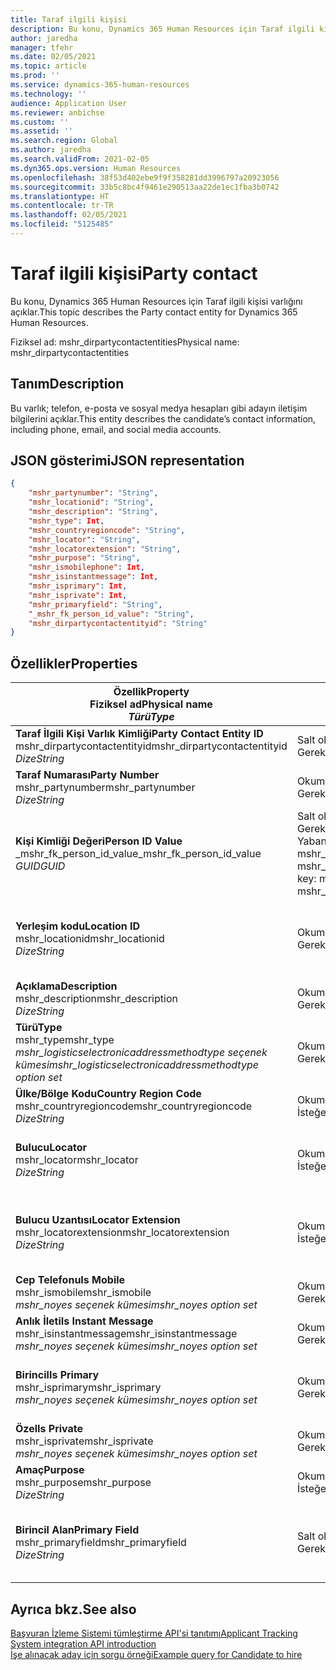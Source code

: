 ```yaml
---
title: Taraf ilgili kişisi
description: Bu konu, Dynamics 365 Human Resources için Taraf ilgili kişisi varlığını açıklar.
author: jaredha
manager: tfehr
ms.date: 02/05/2021
ms.topic: article
ms.prod: ''
ms.service: dynamics-365-human-resources
ms.technology: ''
audience: Application User
ms.reviewer: anbichse
ms.custom: ''
ms.assetid: ''
ms.search.region: Global
ms.author: jaredha
ms.search.validFrom: 2021-02-05
ms.dyn365.ops.version: Human Resources
ms.openlocfilehash: 38f53d402ebe9f9f358281dd3996797a20923056
ms.sourcegitcommit: 33b5c8bc4f9461e290513aa22de1ec1fba3b0742
ms.translationtype: HT
ms.contentlocale: tr-TR
ms.lasthandoff: 02/05/2021
ms.locfileid: "5125485"
---
```

# <a name="party-contact"></a><span data-ttu-id="8f419-103">Taraf ilgili kişisi</span><span class="sxs-lookup"><span data-stu-id="8f419-103">Party contact</span></span>

<span data-ttu-id="8f419-104">Bu konu, Dynamics 365 Human Resources için Taraf ilgili kişisi varlığını açıklar.</span><span class="sxs-lookup"><span data-stu-id="8f419-104">This topic describes the Party contact entity for Dynamics 365 Human Resources.</span></span>

<span data-ttu-id="8f419-105">Fiziksel ad: mshr_dirpartycontactentities</span><span class="sxs-lookup"><span data-stu-id="8f419-105">Physical name: mshr_dirpartycontactentities</span></span>

## <a name="description"></a><span data-ttu-id="8f419-106">Tanım</span><span class="sxs-lookup"><span data-stu-id="8f419-106">Description</span></span>

<span data-ttu-id="8f419-107">Bu varlık; telefon, e-posta ve sosyal medya hesapları gibi adayın iletişim bilgilerini açıklar.</span><span class="sxs-lookup"><span data-stu-id="8f419-107">This entity describes the candidate’s contact information, including phone, email, and social media accounts.</span></span>

## <a name="json-representation"></a><span data-ttu-id="8f419-108">JSON gösterimi</span><span class="sxs-lookup"><span data-stu-id="8f419-108">JSON representation</span></span>

```json
{
    "mshr_partynumber": "String",
    "mshr_locationid": "String",
    "mshr_description": "String",
    "mshr_type": Int,
    "mshr_countryregioncode": "String",
    "mshr_locator": "String",
    "mshr_locatorextension": "String",
    "mshr_purpose": "String",
    "mshr_ismobilephone": Int,
    "mshr_isinstantmessage": Int,
    "mshr_isprimary": Int,
    "mshr_isprivate": Int,
    "mshr_primaryfield": "String",
    "_mshr_fk_person_id_value": "String",
    "mshr_dirpartycontactentityid": "String"
}
```

## <a name="properties"></a><span data-ttu-id="8f419-109">Özellikler</span><span class="sxs-lookup"><span data-stu-id="8f419-109">Properties</span></span>

| <span data-ttu-id="8f419-110">Özellik</span><span class="sxs-lookup"><span data-stu-id="8f419-110">Property</span></span><br><span data-ttu-id="8f419-111">**Fiziksel ad**</span><span class="sxs-lookup"><span data-stu-id="8f419-111">**Physical name**</span></span><br><span data-ttu-id="8f419-112">**_Türü_**</span><span class="sxs-lookup"><span data-stu-id="8f419-112">**_Type_**</span></span> | <span data-ttu-id="8f419-113">Kullan</span><span class="sxs-lookup"><span data-stu-id="8f419-113">Use</span></span> | <span data-ttu-id="8f419-114">Tanım</span><span class="sxs-lookup"><span data-stu-id="8f419-114">Description</span></span> |
| --- | --- | --- |
| <span data-ttu-id="8f419-115">**Taraf İlgili Kişi Varlık Kimliği**</span><span class="sxs-lookup"><span data-stu-id="8f419-115">**Party Contact Entity ID**</span></span><br><span data-ttu-id="8f419-116">mshr_dirpartycontactentityid</span><span class="sxs-lookup"><span data-stu-id="8f419-116">mshr_dirpartycontactentityid</span></span><br><span data-ttu-id="8f419-117">*Dize*</span><span class="sxs-lookup"><span data-stu-id="8f419-117">*String*</span></span> | <span data-ttu-id="8f419-118">Salt okunur</span><span class="sxs-lookup"><span data-stu-id="8f419-118">Read-only</span></span><br><span data-ttu-id="8f419-119">Gerekli</span><span class="sxs-lookup"><span data-stu-id="8f419-119">Required</span></span> | <span data-ttu-id="8f419-120">Varlık kaydı için sistem tarafından oluşturulan benzersiz tanımlayıcı.</span><span class="sxs-lookup"><span data-stu-id="8f419-120">System-generated unique identifier for the entity record.</span></span> |
| <span data-ttu-id="8f419-121">**Taraf Numarası**</span><span class="sxs-lookup"><span data-stu-id="8f419-121">**Party Number**</span></span><br><span data-ttu-id="8f419-122">mshr_partynumber</span><span class="sxs-lookup"><span data-stu-id="8f419-122">mshr_partynumber</span></span><br><span data-ttu-id="8f419-123">*Dize*</span><span class="sxs-lookup"><span data-stu-id="8f419-123">*String*</span></span> | <span data-ttu-id="8f419-124">Okuma/yazma</span><span class="sxs-lookup"><span data-stu-id="8f419-124">Read/write</span></span><br><span data-ttu-id="8f419-125">Gerekli</span><span class="sxs-lookup"><span data-stu-id="8f419-125">Required</span></span> | <span data-ttu-id="8f419-126">İlişkili taraf (kişi) kaydının kimliği.</span><span class="sxs-lookup"><span data-stu-id="8f419-126">The ID of the associated party (person) record.</span></span> |
| <span data-ttu-id="8f419-127">**Kişi Kimliği Değeri**</span><span class="sxs-lookup"><span data-stu-id="8f419-127">**Person ID Value**</span></span><br><span data-ttu-id="8f419-128">_mshr_fk_person_id_value</span><span class="sxs-lookup"><span data-stu-id="8f419-128">_mshr_fk_person_id_value</span></span><br><span data-ttu-id="8f419-129">*GUID*</span><span class="sxs-lookup"><span data-stu-id="8f419-129">*GUID*</span></span> | <span data-ttu-id="8f419-130">Salt okunur</span><span class="sxs-lookup"><span data-stu-id="8f419-130">Read-only</span></span><br><span data-ttu-id="8f419-131">Gerekli</span><span class="sxs-lookup"><span data-stu-id="8f419-131">Required</span></span><br><span data-ttu-id="8f419-132">Yabancı anahtar: mshr_dirpersonentity içindeki mshr_dirpersonentityid</span><span class="sxs-lookup"><span data-stu-id="8f419-132">Foreign key: mshr_dirpersonentityid of mshr_dirpersonentity</span></span> | <span data-ttu-id="8f419-133">Taraf (kişi) varlık kaydının sistem tarafından oluşturulan tanımlayıcısı.</span><span class="sxs-lookup"><span data-stu-id="8f419-133">The system-generated identifier of the party (person) entity record.</span></span> |
| <span data-ttu-id="8f419-134">**Yerleşim kodu**</span><span class="sxs-lookup"><span data-stu-id="8f419-134">**Location ID**</span></span><br><span data-ttu-id="8f419-135">mshr_locationid</span><span class="sxs-lookup"><span data-stu-id="8f419-135">mshr_locationid</span></span><br><span data-ttu-id="8f419-136">*Dize*</span><span class="sxs-lookup"><span data-stu-id="8f419-136">*String*</span></span> | <span data-ttu-id="8f419-137">Okuma/yazma</span><span class="sxs-lookup"><span data-stu-id="8f419-137">Read/write</span></span><br><span data-ttu-id="8f419-138">Gerekli</span><span class="sxs-lookup"><span data-stu-id="8f419-138">Required</span></span> | <span data-ttu-id="8f419-139">Adres kaydının konum kimliği.</span><span class="sxs-lookup"><span data-stu-id="8f419-139">The location ID of the address record.</span></span> <span data-ttu-id="8f419-140">mshr_logisticspostaladdresslocationcdsentity varlığında ayarlayın.</span><span class="sxs-lookup"><span data-stu-id="8f419-140">Set up in mshr_logisticspostaladdresslocationcdsentity entity.</span></span> |
| <span data-ttu-id="8f419-141">**Açıklama**</span><span class="sxs-lookup"><span data-stu-id="8f419-141">**Description**</span></span><br><span data-ttu-id="8f419-142">mshr_description</span><span class="sxs-lookup"><span data-stu-id="8f419-142">mshr_description</span></span><br><span data-ttu-id="8f419-143">*Dize*</span><span class="sxs-lookup"><span data-stu-id="8f419-143">*String*</span></span> | <span data-ttu-id="8f419-144">Okuma/yazma</span><span class="sxs-lookup"><span data-stu-id="8f419-144">Read/write</span></span><br><span data-ttu-id="8f419-145">Gerekli</span><span class="sxs-lookup"><span data-stu-id="8f419-145">Required</span></span> | <span data-ttu-id="8f419-146">İlgili kişi ayrıntılarının açıklaması.</span><span class="sxs-lookup"><span data-stu-id="8f419-146">The description of the contact details.</span></span> |
| <span data-ttu-id="8f419-147">**Türü**</span><span class="sxs-lookup"><span data-stu-id="8f419-147">**Type**</span></span><br><span data-ttu-id="8f419-148">mshr_type</span><span class="sxs-lookup"><span data-stu-id="8f419-148">mshr_type</span></span><br><span data-ttu-id="8f419-149">*mshr_logisticselectronicaddressmethodtype seçenek kümesi*</span><span class="sxs-lookup"><span data-stu-id="8f419-149">*mshr_logisticselectronicaddressmethodtype option set*</span></span> | <span data-ttu-id="8f419-150">Okuma/yazma</span><span class="sxs-lookup"><span data-stu-id="8f419-150">Read/write</span></span><br><span data-ttu-id="8f419-151">Gerekli</span><span class="sxs-lookup"><span data-stu-id="8f419-151">Required</span></span> | <span data-ttu-id="8f419-152">İlgili kişi ayrıntısı türü.</span><span class="sxs-lookup"><span data-stu-id="8f419-152">The contact detail type.</span></span> |
| <span data-ttu-id="8f419-153">**Ülke/Bölge Kodu**</span><span class="sxs-lookup"><span data-stu-id="8f419-153">**Country Region Code**</span></span><br><span data-ttu-id="8f419-154">mshr_countryregioncode</span><span class="sxs-lookup"><span data-stu-id="8f419-154">mshr_countryregioncode</span></span><br><span data-ttu-id="8f419-155">*Dize*</span><span class="sxs-lookup"><span data-stu-id="8f419-155">*String*</span></span> | <span data-ttu-id="8f419-156">Okuma/yazma</span><span class="sxs-lookup"><span data-stu-id="8f419-156">Read/write</span></span><br><span data-ttu-id="8f419-157">İsteğe bağlı</span><span class="sxs-lookup"><span data-stu-id="8f419-157">Optional</span></span> | <span data-ttu-id="8f419-158">Adresin bulunduğu ülke veya bölge.</span><span class="sxs-lookup"><span data-stu-id="8f419-158">The country or region of the address.</span></span> |
| <span data-ttu-id="8f419-159">**Bulucu**</span><span class="sxs-lookup"><span data-stu-id="8f419-159">**Locator**</span></span><br><span data-ttu-id="8f419-160">mshr_locator</span><span class="sxs-lookup"><span data-stu-id="8f419-160">mshr_locator</span></span><br><span data-ttu-id="8f419-161">*Dize*</span><span class="sxs-lookup"><span data-stu-id="8f419-161">*String*</span></span> | <span data-ttu-id="8f419-162">Okuma/yazma</span><span class="sxs-lookup"><span data-stu-id="8f419-162">Read/write</span></span><br><span data-ttu-id="8f419-163">İsteğe bağlı</span><span class="sxs-lookup"><span data-stu-id="8f419-163">Optional</span></span> | <span data-ttu-id="8f419-164">İletişim bilgileri.</span><span class="sxs-lookup"><span data-stu-id="8f419-164">The contact details.</span></span> <span data-ttu-id="8f419-165">Örneğin, tür **E-posta adresi** ise, bu alan adayın e-posta adresini içerir.</span><span class="sxs-lookup"><span data-stu-id="8f419-165">For example, if the type is **Email address**, then this field contains the candidate’s email address.</span></span> |
| <span data-ttu-id="8f419-166">**Bulucu Uzantısı**</span><span class="sxs-lookup"><span data-stu-id="8f419-166">**Locator Extension**</span></span><br><span data-ttu-id="8f419-167">mshr_locatorextension</span><span class="sxs-lookup"><span data-stu-id="8f419-167">mshr_locatorextension</span></span><br><span data-ttu-id="8f419-168">*Dize*</span><span class="sxs-lookup"><span data-stu-id="8f419-168">*String*</span></span> | <span data-ttu-id="8f419-169">Okuma/yazma</span><span class="sxs-lookup"><span data-stu-id="8f419-169">Read/write</span></span><br><span data-ttu-id="8f419-170">İsteğe bağlı</span><span class="sxs-lookup"><span data-stu-id="8f419-170">Optional</span></span> | <span data-ttu-id="8f419-171">Konum belirleyici uzantısı.</span><span class="sxs-lookup"><span data-stu-id="8f419-171">The locator extension.</span></span> <span data-ttu-id="8f419-172">Örneğin, tür **Telefon** ise bu özellik telefon numarası uzantısını içerir.</span><span class="sxs-lookup"><span data-stu-id="8f419-172">For example, if the type is **Phone**, then this property would contain the phone number extension.</span></span> |
| <span data-ttu-id="8f419-173">**Cep Telefonu**</span><span class="sxs-lookup"><span data-stu-id="8f419-173">**Is Mobile**</span></span><br><span data-ttu-id="8f419-174">mshr_ismobile</span><span class="sxs-lookup"><span data-stu-id="8f419-174">mshr_ismobile</span></span><br><span data-ttu-id="8f419-175">*mshr_noyes seçenek kümesi*</span><span class="sxs-lookup"><span data-stu-id="8f419-175">*mshr_noyes option set*</span></span> | <span data-ttu-id="8f419-176">Okuma/yazma</span><span class="sxs-lookup"><span data-stu-id="8f419-176">Read/write</span></span><br><span data-ttu-id="8f419-177">Gerekli</span><span class="sxs-lookup"><span data-stu-id="8f419-177">Required</span></span> | <span data-ttu-id="8f419-178">Telefonun cep telefonu numarası olup olmadığını belirtir.</span><span class="sxs-lookup"><span data-stu-id="8f419-178">Specifies whether the phone is a mobile number.</span></span> |
| <span data-ttu-id="8f419-179">**Anlık İleti**</span><span class="sxs-lookup"><span data-stu-id="8f419-179">**Is Instant Message**</span></span><br><span data-ttu-id="8f419-180">mshr_isinstantmessage</span><span class="sxs-lookup"><span data-stu-id="8f419-180">mshr_isinstantmessage</span></span><br><span data-ttu-id="8f419-181">*mshr_noyes seçenek kümesi*</span><span class="sxs-lookup"><span data-stu-id="8f419-181">*mshr_noyes option set*</span></span> | <span data-ttu-id="8f419-182">Okuma/yazma</span><span class="sxs-lookup"><span data-stu-id="8f419-182">Read/write</span></span><br><span data-ttu-id="8f419-183">Gerekli</span><span class="sxs-lookup"><span data-stu-id="8f419-183">Required</span></span> | <span data-ttu-id="8f419-184">Telefonun anlık ileti için etkinleştirilip etkinleştirilmediğini belirtir.</span><span class="sxs-lookup"><span data-stu-id="8f419-184">Specifies whether the phone is enabled for instant messaging.</span></span> |
| <span data-ttu-id="8f419-185">**Birincil**</span><span class="sxs-lookup"><span data-stu-id="8f419-185">**Is Primary**</span></span><br><span data-ttu-id="8f419-186">mshr_isprimary</span><span class="sxs-lookup"><span data-stu-id="8f419-186">mshr_isprimary</span></span><br><span data-ttu-id="8f419-187">*mshr_noyes seçenek kümesi*</span><span class="sxs-lookup"><span data-stu-id="8f419-187">*mshr_noyes option set*</span></span> | <span data-ttu-id="8f419-188">Okuma/yazma</span><span class="sxs-lookup"><span data-stu-id="8f419-188">Read/write</span></span><br><span data-ttu-id="8f419-189">Gerekli</span><span class="sxs-lookup"><span data-stu-id="8f419-189">Required</span></span> | <span data-ttu-id="8f419-190">İlgili kişi türünün birincil kişisini belirler.</span><span class="sxs-lookup"><span data-stu-id="8f419-190">Determines the primary contact of the contact type.</span></span> <span data-ttu-id="8f419-191">İlgili kişi türü başına yalnızca bir birincil kayıt olmalıdır.</span><span class="sxs-lookup"><span data-stu-id="8f419-191">There must be only one primary record per contact type.</span></span> |
| <span data-ttu-id="8f419-192">**Özel**</span><span class="sxs-lookup"><span data-stu-id="8f419-192">**Is Private**</span></span><br><span data-ttu-id="8f419-193">mshr_isprivate</span><span class="sxs-lookup"><span data-stu-id="8f419-193">mshr_isprivate</span></span><br><span data-ttu-id="8f419-194">*mshr_noyes seçenek kümesi*</span><span class="sxs-lookup"><span data-stu-id="8f419-194">*mshr_noyes option set*</span></span> | <span data-ttu-id="8f419-195">Okuma/yazma</span><span class="sxs-lookup"><span data-stu-id="8f419-195">Read/write</span></span><br><span data-ttu-id="8f419-196">Gerekli</span><span class="sxs-lookup"><span data-stu-id="8f419-196">Required</span></span> | <span data-ttu-id="8f419-197">Bu adresin kişi için özel adres olup olmadığını tanımlar.</span><span class="sxs-lookup"><span data-stu-id="8f419-197">Identifies whether this address is a private address for the person.</span></span> |
| <span data-ttu-id="8f419-198">**Amaç**</span><span class="sxs-lookup"><span data-stu-id="8f419-198">**Purpose**</span></span><br><span data-ttu-id="8f419-199">mshr_purpose</span><span class="sxs-lookup"><span data-stu-id="8f419-199">mshr_purpose</span></span><br><span data-ttu-id="8f419-200">*Dize*</span><span class="sxs-lookup"><span data-stu-id="8f419-200">*String*</span></span> | <span data-ttu-id="8f419-201">Okuma/yazma</span><span class="sxs-lookup"><span data-stu-id="8f419-201">Read/write</span></span><br><span data-ttu-id="8f419-202">İsteğe bağlı</span><span class="sxs-lookup"><span data-stu-id="8f419-202">Optional</span></span> | <span data-ttu-id="8f419-203">İletişim bilgilerinin amacı/rolü.</span><span class="sxs-lookup"><span data-stu-id="8f419-203">The purpose/role of the contact details.</span></span> |
| <span data-ttu-id="8f419-204">**Birincil Alan**</span><span class="sxs-lookup"><span data-stu-id="8f419-204">**Primary Field**</span></span><br><span data-ttu-id="8f419-205">mshr_primaryfield</span><span class="sxs-lookup"><span data-stu-id="8f419-205">mshr_primaryfield</span></span><br><span data-ttu-id="8f419-206">*Dize*</span><span class="sxs-lookup"><span data-stu-id="8f419-206">*String*</span></span> | <span data-ttu-id="8f419-207">Salt okunur</span><span class="sxs-lookup"><span data-stu-id="8f419-207">Read-only</span></span><br><span data-ttu-id="8f419-208">Gerekli</span><span class="sxs-lookup"><span data-stu-id="8f419-208">Required</span></span> | <span data-ttu-id="8f419-209">Varlık kaydının birincil tanımlayıcısı olarak kullanılan alan.</span><span class="sxs-lookup"><span data-stu-id="8f419-209">Field used as a primary identifier of the entity record.</span></span> <span data-ttu-id="8f419-210">Taraf numarası, türü, açıklaması ve konum bulucu birleşimi.</span><span class="sxs-lookup"><span data-stu-id="8f419-210">Combination of party number, type, description, and locator.</span></span> |

## <a name="see-also"></a><span data-ttu-id="8f419-211">Ayrıca bkz.</span><span class="sxs-lookup"><span data-stu-id="8f419-211">See also</span></span>

[<span data-ttu-id="8f419-212">Başvuran İzleme Sistemi tümleştirme API'si tanıtımı</span><span class="sxs-lookup"><span data-stu-id="8f419-212">Applicant Tracking System integration API introduction</span></span>](hr-admin-integration-ats-api-introduction.md)<br>
[<span data-ttu-id="8f419-213">İşe alınacak aday için sorgu örneği</span><span class="sxs-lookup"><span data-stu-id="8f419-213">Example query for Candidate to hire</span></span>](hr-admin-integration-ats-api-candidate-to-hire-example-query.md)

